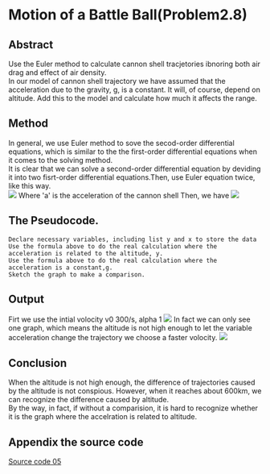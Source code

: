# Motion of a Battle Ball(Problem2.8)
## Abstract
Use the Euler method to calculate cannon shell tracjetories ibnoring both air drag and effect of air density.   
In our model of cannon shell trajectory we have assumed that the acceleration due to the gravity, g, is a constant. It will, of course, 
depend on altitude. Add this to the model and calculate how much it affects the range.
## Method
In general, we use Euler method to sove the secod-order differential equations, which is similar to the the first-order differential 
equations when it comes to the solving method.    
It is clear that we can solve a second-order differential equation by deviding it into two fisrt-order differential equations.Then, 
use Euler equation twice, like this way.    
![](https://github.com/yyx1996/computational_physics_N2015301020105/blob/master/pic5-1.png)
Where 'a' is the acceleration of the cannon shell
Then, we have 
![](https://github.com/yyx1996/computational_physics_N2015301020105/blob/master/pic5-2.png)
## The Pseudocode.   
    Declare necessary variables, including list y and x to store the data
    Use the formula above to do the real calculation where the acceleration is related to the altitude, y.
    Use the formula above to do the real calculation where the acceleration is a constant,g. 
    Sketch the graph to make a comparison.
## Output
Firt we use the intial volocity v0 300/s, alpha 1
![](https://github.com/yyx1996/computational_physics_N2015301020105/blob/master/pic5-3.png)
In fact we can only see one graph, which means the altitude is not high enough to let the variable acceleration change the trajectory
we choose a faster volocity.
![](https://github.com/yyx1996/computational_physics_N2015301020105/blob/master/pic5-4.png)
## Conclusion
When the altitude is not high enough, the difference of trajectories caused by the altitude is not conspious. However, when it reaches 
about 600km, we can recognize the difference caused by altitude.    
By the way, in fact, if without a comparision, it is hard to recognize whether it is the graph where the accelration is related to altitude.
## Appendix the source code 
[Source code 05](https://github.com/yyx1996/computational_physics_N2015301020105/blob/master/code%205.py)
